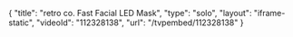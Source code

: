 {
    "title": "retro co. Fast Facial LED Mask",
    "type": "solo",
    "layout": "iframe-static",
    "videoId": "112328138",
    "url": "\/tvpembed\/112328138"
}